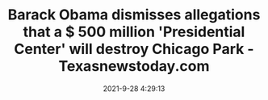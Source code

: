 ---
"title": "Barack Obama dismisses allegations that a $ 500 million 'Presidential Center' will destroy Chicago Park - Texasnewstoday.com"
"date": "2021-9-28 4:29:13"
"feed_name": "GOOGLENEWSCONSTRUCTION"
"feed_website": "https://news.google.com/search?q=construction%2Bincident&hl=en-US&gl=US&ceid=US:en"
"feed_rss": "https://news.google.com/rss/search?q=construction%2Bincident&hl=en-US&gl=US&ceid=US:en"
"link": "https://texasnewstoday.com/barack-obama-dismisses-allegations-that-a-500-million-presidential-center-will-destroy-chicago-park/478208/"
"file": "_posts/2021-1-1-df48c1f7d7041697d114e62388ec9f5fe16e2c06.md"
"accident": "0"
"drilling": "0"
"dead": "0"
"injured": "0"
"where": "unknown site"
"place": "unknown place"
---